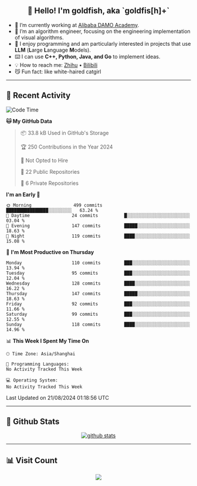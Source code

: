 
<h2 align="center">👋 Hello! I'm goldfish, aka `goldfis[h]+`</h2>

- 📍 I’m currently working at [Alibaba DAMO Academy](https://damo.alibaba.com/).  
- 🌱 I’m an algorithm engineer, focusing on the engineering implementation of visual algorithms.  
- 💬 I enjoy programming and am particularly interested in projects that use **LLM** (**L**arge **L**anguage **M**odels).   
- ⌨️ I can use **C++, Python, Java, and Go** to implement ideas.  
- 💡 How to reach me: [Zhihu](https://www.zhihu.com/people/goldfishh) • [Bilibili](https://space.bilibili.com/11349246)  
- 😼 Fun fact: like white-haired catgirl  

-------

## 🔧 Recent Activity

<!--START_SECTION:waka-->
![Code Time](http://img.shields.io/badge/Code%20Time-87%20hrs%2010%20mins-blue)

**🐱 My GitHub Data** 

> 📦 33.8 kB Used in GitHub's Storage 
 > 
> 🏆 250 Contributions in the Year 2024
 > 
> 🚫 Not Opted to Hire
 > 
> 📜 22 Public Repositories 
 > 
> 🔑 6 Private Repositories 
 > 
**I'm an Early 🐤** 

```text
🌞 Morning                499 commits         ████████████████░░░░░░░░░   63.24 % 
🌆 Daytime                24 commits          █░░░░░░░░░░░░░░░░░░░░░░░░   03.04 % 
🌃 Evening                147 commits         █████░░░░░░░░░░░░░░░░░░░░   18.63 % 
🌙 Night                  119 commits         ████░░░░░░░░░░░░░░░░░░░░░   15.08 % 
```
📅 **I'm Most Productive on Thursday** 

```text
Monday                   110 commits         ███░░░░░░░░░░░░░░░░░░░░░░   13.94 % 
Tuesday                  95 commits          ███░░░░░░░░░░░░░░░░░░░░░░   12.04 % 
Wednesday                128 commits         ████░░░░░░░░░░░░░░░░░░░░░   16.22 % 
Thursday                 147 commits         █████░░░░░░░░░░░░░░░░░░░░   18.63 % 
Friday                   92 commits          ███░░░░░░░░░░░░░░░░░░░░░░   11.66 % 
Saturday                 99 commits          ███░░░░░░░░░░░░░░░░░░░░░░   12.55 % 
Sunday                   118 commits         ████░░░░░░░░░░░░░░░░░░░░░   14.96 % 
```


📊 **This Week I Spent My Time On** 

```text
🕑︎ Time Zone: Asia/Shanghai

💬 Programming Languages: 
No Activity Tracked This Week

💻 Operating System: 
No Activity Tracked This Week
```


 Last Updated on 21/08/2024 01:18:56 UTC
<!--END_SECTION:waka-->

-------

## 📆 Github Stats

<p align="center">
    <a href="https://github.com/anuraghazra/github-readme-stats">
      <img src="https://github-readme-stats.vercel.app/api?username=goldfishh&show_icons=true&theme=dracula" alt="github stats" />
    </a>
</p>

-------

## 📊 Visit Count

<p align="center">
  <a href="https://count.getloli.com/"><img src="https://count.getloli.com/get/@:goldfishh?theme=rule34"></a>
</p>
